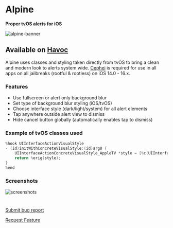 # Alpine

**Proper tvOS alerts for iOS**

![alpine-banner](https://github.com/MTACS/alpine/assets/13209789/fdcc60b6-b035-4bf2-a670-7123445c9921)
## Available on [Havoc](https://havoc.app)

Alpine uses classes and styling taken directly from tvOS to bring a clean and modern look to alerts system wide. [Cephei](https://chariz.com/get/cephei) is required for use in all apps on all jailbreaks (rootful & rootless) on iOS 14.0 - 16.x.

### Features

- Use fullscreen or alert only background blur
- Set type of background blur styling (iOS/tvOS)
- Choose interface style (dark/light/system) for all alert elements
- Tap anywhere outside alert view to dismiss
- Hide cancel button globally (automatically enables tap to dismiss)

### Example of tvOS classes used

```objective-c
%hook UIInterfaceActionVisualStyle
- (id)initWithConcreteVisualStyle:(id)arg0 {
	UIInterfaceActionConcreteVisualStyle_AppleTV *style = [%c(UIInterfaceActionConcreteVisualStyle_AppleTV) new];
	return %orig(style);
}
%end
```
### Screenshots

![screenshots](https://github.com/MTACS/alpine/assets/13209789/b8cd0a1f-0779-47b1-99c4-e0f9df4e76a6)

#
[Submit bug report](https://github.com/MTACS/alpine/issues/new?assignees=MTACS&labels=Bug&projects=&template=bug_report.md&title=)

[Request Feature](https://github.com/MTACS/alpine/issues/new?assignees=MTACS&labels=Enhancement&projects=&template=feature_request.md&title=)
